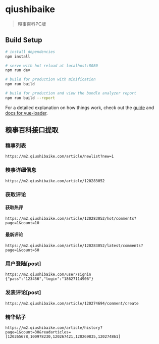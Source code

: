 # qiushibaike

> 糗事百科PC版

## Build Setup

``` bash
# install dependencies
npm install

# serve with hot reload at localhost:8080
npm run dev

# build for production with minification
npm run build

# build for production and view the bundle analyzer report
npm run build --report
```

For a detailed explanation on how things work, check out the [guide](http://vuejs-templates.github.io/webpack/) and [docs for vue-loader](http://vuejs.github.io/vue-loader).

## 糗事百科接口提取

### 糗事列表

```http
https://m2.qiushibaike.com/article/newlist?new=1
```

### 糗事详细信息

```http
https://m2.qiushibaike.com/article/120283052
```

### 获取评论

#### 获取热评

```http
https://m2.qiushibaike.com/article/120283052/hot/comments?page=1&count=10
```

#### 最新评论

```http
https://m2.qiushibaike.com/article/120283052/latest/comments?page=1&count=50
```

### 用户登陆[post]

```http
https://m2.qiushibaike.com/user/signin
{"pass":"123456","login":"18627114906"}
```

### 发表评论[post]

```http
https://m2.qiushibaike.com/article/120274694/comment/create

```

### 精华贴子

```http
https://m2.qiushibaike.com/article/history?page=1&count=30&readarticles=[120265678,100978230,120267421,120269835,120274861]
```



